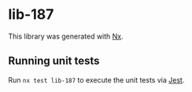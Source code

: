 # lib-187

This library was generated with [Nx](https://nx.dev).

## Running unit tests

Run `nx test lib-187` to execute the unit tests via [Jest](https://jestjs.io).
